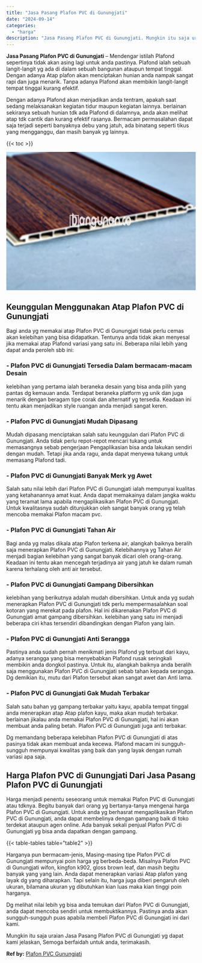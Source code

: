 ```yaml
---
title: "Jasa Pasang Plafon PVC di Gunungjati"
date: "2024-09-14"
categories: 
  - "harga"
description: "Jasa Pasang Plafon PVC di Gunungjati. Mungkin itu saja uraian Jasa Pasang Plafon PVC di Gunungjati yg dapat kami jelaskan, Semoga berfaidah untuk anda, terim..."
---
```


**Jasa Pasang Plafon PVC di Gunungjati** – Mendengar istilah Plafond sepertinya tidak akan asing lagi untuk anda pastinya. Plafond ialah sebuah langit-langit yg ada di dalam sebuah bangunan ataupun tempat tinggal. Dengan adanya Atap plafon akan menciptakan hunian anda nampak sangat rapi dan juga menarik. Tanpa adanya Plafond akan membikin langit-langit tempat tinggal kurang efektif.

Dengan adanya Plafond akan menjadikan anda tentram, apakah saat sedang melaksanakan kegiatan tidur maupun kegiatan lainnya. berlainan sekiranya sebuah hunian tdk ada Plafond di dalamnya, anda akan melihat atap tdk cantik dan kurang efektif rasanya. Bermacam permasalahan dapat saja terjadi seperti banyaknya debu yang jatuh, ada binatang seperti tikus yang mengganggu, dan masih banyak yg lainnya.

{{< toc >}}

![Jasa Pasang Plafon PVC di Gunungjati](/images/flafond-pvc-murah03.png)

## Keunggulan Menggunakan Atap Plafon PVC di Gunungjati

Bagi anda yg memakai atap Plafon PVC di Gunungjati tidak perlu cemas akan kelebihan yang bisa didapatkan. Tentunya anda tidak akan menyesal jika memakai atap Plafond variasi yang satu ini. Beberapa nilai lebih yang dapat anda peroleh sbb ini:

### \- Plafon PVC di Gunungjati Tersedia Dalam bermacam-macam Desain

kelebihan yang pertama ialah beraneka desain yang bisa anda pilih yang pantas dg kemauan anda. Terdapat beraneka platform yg unik dan juga menarik dengan beragam tipe corak dan alternatif yg tersedia. Keadaan ini tentu akan menjadikan style ruangan anda menjadi sangat keren.

### \- Plafon PVC di Gunungjati Mudah Dipasang

Mudah dipasang menciptakan salah satu keunggulan dari Plafon PVC di Gunungjati. Anda tidak perlu repot-repot mencari tukang untuk memasangnya sebab pengerjaan Pengaplikasian bisa anda lakukan sendiri dengan mudah. Tetapi jika anda ragu, anda dapat menyewa tukang untuk memasang Plafond tadi.

### \- Plafon PVC di Gunungjati Banyak Merk yg Awet

Salah satu nilai lebih dari Plafon PVC di Gunungjati ialah mempunyai kualitas yang ketahanannya amat kuat. Anda dapat memakainya dalam jangka waktu yang teramat lama apabila mengaplikasikan Plafon PVC di Gunungjati. Untuk kwalitasnya sudah ditunjukkan oleh sangat banyak orang yg telah mencoba memakai Plafon macam pvc.

### \- Plafon PVC di Gunungjati Tahan Air

Bagi anda yg malas dikala atap Plafon terkena air, alangkah baiknya beralih saja menerapkan Plafon PVC di Gunungjati. Kelebihannya yg Tahan Air menjadi bagian kelebihan yang sangat banyak dicari oleh orang-orang. Keadaan ini tentu akan mencegah terjadinya air yang jatuh ke dalam rumah karena terhalang oleh anti air tersebut.

### \- Plafon PVC di Gunungjati Gampang Dibersihkan

kelebihan yang berikutnya adalah mudah dibersihkan. Untuk anda yg sudah menerapkan Plafon PVC di Gunungjati tdk perlu mempermasalahkan soal kotoran yang merekat pada plafon. Hal ini dikarenakan Plafon PVC di Gunungjati amat gampang dibersihkan. kelebihan yang satu ini menjadi beberapa ciri khas tersendiri dibandingkan dengan Plafon yang lain.

### \- Plafon PVC di Gunungjati Anti Serangga

Pastinya anda sudah pernah menikmati jenis Plafond yg terbuat dari kayu, adanya serangga yang bisa menyebabkan Plafond rusak seringkali membikin anda dongkol pastinya. Untuk itu, alangkah baiknya anda beralih saja menggunakan Plafon PVC di Gunungjati sebab tahan kepada serangga. Dg demikian itu, mutu dari Plafon tersebut akan sangat awet dan Anti lama.

### \- Plafon PVC di Gunungjati Gak Mudah Terbakar

Salah satu bahan yg gampang terbakar yaitu kayu, apabila tempat tinggal anda menerapkan atap Atap plafon kayu, maka akan mudah terbakar. berlainan jikalau anda memakai Plafon PVC di Gunungjati, hal ini akan membuat anda paling betah. Plafon PVC di Gunungjati juga anti terbakar.

Dg memandang beberapa kelebihan Plafon PVC di Gunungjati di atas pasinya tidak akan membuat anda kecewa. Plafond macam ini sungguh-sungguh mempunyai kwalitas yang baik dan yang layak dengan rumah variasi apa saja.

## Harga Plafon PVC di Gunungjati Dari Jasa Pasang Plafon PVC di Gunungjati

Harga menjadi penentu seseorang untuk memakai Plafon PVC di Gunungjati atau tdknya. Begitu banyak dari orang yg bertanya-tanya mengenai harga Plafon PVC di Gunungjati. Untuk anda yg berhasrat mengaplikasikan Plafon PVC di Gunungjati, anda dapat membelinya dengan gampang baik di toko terdekat ataupun agen online. Ada banyak sekali penjual Plafon PVC di Gunungjati yg bisa anda dapatkan dengan gampang.

{{< table-tables table="table2" >}}

Harganya pun bermacam-jenis, Masing-masing tipe Plafon PVC di Gunungjati mempunyai poin harga yg berbeda-beda. Misalnya Plafon PVC di Gunungjati wifon, kingfon k902, gloss brown leaf, dan masih begitu banyak yang yang lain. Anda dapat menerapkan variasi Atap plafon yang layak dg yang diharapkan. Tapi selain itu, harga juga diberi pengaruh oleh ukuran, bilamana ukuran yg dibutuhkan kian luas maka kian tinggi poin harganya.

Dg melihat nilai lebih yg bisa anda temukan dari Plafon PVC di Gunungjati, anda dapat mencoba sendiri untuk membuktikannya. Pastinya anda akan sungguh-sungguh puas apabila membeli Plafon PVC di Gunungjati ini dari kami.

Mungkin itu saja uraian Jasa Pasang Plafon PVC di Gunungjati yg dapat kami jelaskan, Semoga berfaidah untuk anda, terimakasih.

**Ref by:** [Plafon PVC Gunungjati](https://id.wikipedia.org/wiki/Plafon)
